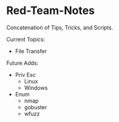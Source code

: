 # Red-Team-Notes

Concatenation of Tips, Tricks, and Scripts. 

Current Topics:
- File Transfer

Future Adds:
- Priv Esc
  - Linux
  - Windows
- Enum
  - nmap
  - gobuster
  - wfuzz
